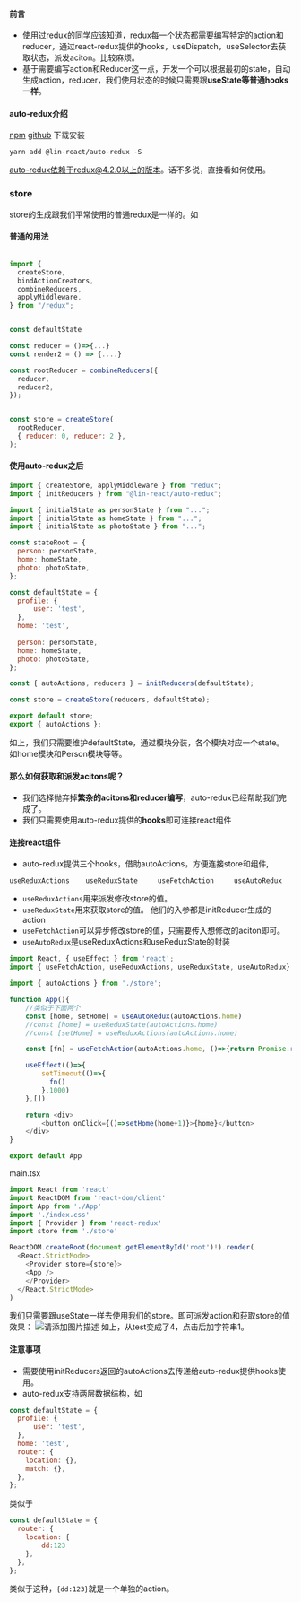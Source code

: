 #### 前言
* 使用过redux的同学应该知道，redux每一个状态都需要编写特定的action和reducer，通过react-redux提供的hooks，useDispatch，useSelector去获取状态，派发aciton。比较麻烦。
* 基于需要编写action和Reducer这一点，开发一个可以根据最初的state，自动生成action，reducer，我们使用状态的时候只需要跟**useState等普通hooks一样**。

#### auto-redux介绍
[npm](https://www.npmjs.com/package/@lin-react/auto-redux)
[github](https://github.com/fine509/auto-redux)
下载安装
```
yarn add @lin-react/auto-redux -S
```

auto-redux依赖于redux@4.2.0以上的版本。话不多说，直接看如何使用。

### store
store的生成跟我们平常使用的普通redux是一样的。如

#### 普通的用法
```js

import {
  createStore,
  bindActionCreators,
  combineReducers,
  applyMiddleware,
} from "/redux";


const defaultState 

const reducer = ()=>{...}
const render2 = () => {....}

const rootReducer = combineReducers({
  reducer,
  reducer2,
});


const store = createStore(
  rootReducer,
  { reducer: 0, reducer: 2 },
);

```
#### 使用auto-redux之后
```js
import { createStore, applyMiddleware } from "redux";
import { initReducers } from "@lin-react/auto-redux";

import { initialState as personState } from "...";
import { initialState as homeState } from "...";
import { initialState as photoState } from "...";

const stateRoot = {
  person: personState,
  home: homeState,
  photo: photoState,
};

const defaultState = {
  profile: {
      user: 'test',
  },
  home: 'test',
  
  person: personState,
  home: homeState,
  photo: photoState,
};

const { autoActions, reducers } = initReducers(defaultState);

const store = createStore(reducers, defaultState);

export default store;
export { autoActions };
```
如上，我们只需要维护defaultState，通过模块分装，各个模块对应一个state。如home模块和Person模块等等。

#### 那么如何获取和派发acitons呢？
* 我们选择抛弃掉**繁杂的acitons和reducer编写**，auto-redux已经帮助我们完成了。
* 我们只需要使用auto-redux提供的**hooks**即可连接react组件

#### 连接react组件
* auto-redux提供三个hooks，借助autoActions，方便连接store和组件,

```useReduxActions    useReduxState     useFetchAction     useAutoRedux```

* ```useReduxActions```用来派发修改store的值。
*  ```useReduxState```用来获取store的值。 他们的入参都是initReducer生成的action
* ```useFetchAction```可以异步修改store的值，只需要传入想修改的aciton即可。
* ```useAutoRedux```是useReduxActions和useReduxState的封装


```js
import React, { useEffect } from 'react';
import { useFetchAction, useReduxActions, useReduxState, useAutoRedux} from '@lin-react/auto-redux';

import { autoActions } from './store';

function App(){
    //类似于下面两个
    const [home, setHome] = useAutoRedux(autoActions.home)
    //const [home] = useReduxState(autoActions.home)
    //const [setHome] = useReduxActions(autoActions.home)

    const [fn] = useFetchAction(autoActions.home, ()=>{return Promise.resolve('4')}, (data)=>{console.log(data)})

    useEffect(()=>{
        setTimeout(()=>{
          fn()
        },1000)
    },[])

    return <div>
        <button onClick={()=>setHome(home+1)}>{home}</button>
    </div>
}

export default App
```
main.tsx
```js
import React from 'react'
import ReactDOM from 'react-dom/client'
import App from './App'
import './index.css'
import { Provider } from 'react-redux'
import store from './store'

ReactDOM.createRoot(document.getElementById('root')!).render(
  <React.StrictMode>
    <Provider store={store}>
    <App />
    </Provider>
  </React.StrictMode>
)

```
我们只需要跟useState一样去使用我们的store。即可派发action和获取store的值
效果：
![请添加图片描述](https://img-blog.csdnimg.cn/9138087062434a028cd17da205413934.gif)
如上，从test变成了4，点击后加字符串1。

#### 注意事项
* 需要使用initReducers返回的autoActions去传递给auto-redux提供hooks使用。
* auto-redux支持两层数据结构，如
```js
const defaultState = {
  profile: {
      user: 'test',
  },
  home: 'test',
  router: {
    location: {},
    match: {},
  },
};

```
类似于
```js
const defaultState = {
  router: {
    location: {
        dd:123
    },
  },
};
```
类似于这种，```{dd:123}```就是一个单独的action。

